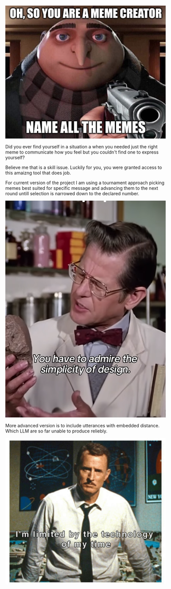 ![Name all memes](doc_images/name_all_memes.png)

Did you ever find yourself in a situation a when you needed just the right meme to communicate how you feel but you couldn't find one to express yourself?

Believe me that is a skill issue. Luckily for you, you were granted access to this amaizng tool that does job.

For current version of the project I am using a tournament approach picking memes best suited for specific message and advancing them to the next round untill selection is narrowed down to the declared number.

![You have to admire simplicity of design](doc_images/simplicity_of_design.png)

More advanced version is to include utterances with embedded distance. Which LLM are so far unable to produce reliebly.

![I'm limited by the technology of my age](doc_images/technology_limit.png)